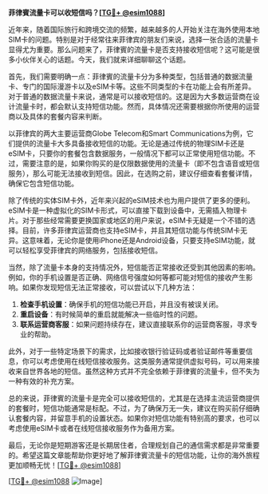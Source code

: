 **菲律賓流量卡可以收短信吗？[[TG💪+ @esim1088](https://t.me/s/esim1088)]**

近年来，随着国际旅行和跨境交流的频繁，越来越多的人开始关注在海外使用本地SIM卡的问题。特别是对于经常往来菲律宾的朋友们来说，选择一张合适的流量卡显得尤为重要。那么问题来了，菲律賓的流量卡是否支持接收短信呢？这可能是很多小伙伴关心的话题。今天，我们就来详细聊聊这个话题。

首先，我们需要明确一点：菲律賓的流量卡分为多种类型，包括普通的数据流量卡、专门的国际漫游卡以及eSIM卡等。这些不同类型的卡在功能上会有所差异。对于普通的数据流量卡来说，通常是可以接收短信的。这是因为大多数运营商在设计流量卡时，都会默认支持短信功能。然而，具体情况还需要根据你所使用的运营商以及具体的套餐内容来判断。

以菲律宾的两大主要运营商Globe Telecom和Smart Communications为例，它们提供的流量卡大多具备接收短信的功能。无论是通过传统的物理SIM卡还是eSIM卡，只要你的套餐包含数据服务，一般情况下都可以正常使用短信功能。不过，需要注意的是，如果你购买的是仅限数据使用的流量卡（即不包含语音或短信服务），那么可能无法接收到短信。因此，在选购之前，建议仔细查看套餐详情，确保它包含短信功能。

除了传统的实体SIM卡外，近年来兴起的eSIM技术也为用户提供了更多的便利。eSIM卡是一种虚拟化的SIM卡形式，可以直接下载到设备中，无需插入物理卡片。对于那些经常需要更换国家或地区的用户来说，eSIM卡无疑是一个不错的选择。目前，许多菲律宾运营商也支持eSIM卡，并且其短信功能与传统SIM卡无异。这意味着，无论你是使用iPhone还是Android设备，只要支持eSIM功能，就可以轻松享受菲律宾的网络服务，包括接收短信。

当然，除了流量卡本身的支持情况外，短信能否正常接收还受到其他因素的影响。例如，你的手机设置是否正确、网络信号强度如何等都可能对短信的接收产生影响。如果你发现短信无法正常接收，可以尝试以下几种方法：

1. **检查手机设置**：确保手机的短信功能已开启，并且没有被误关闭。
2. **重启设备**：有时候简单的重启就能解决一些临时性的问题。
3. **联系运营商客服**：如果问题持续存在，建议直接联系你的运营商客服，寻求专业的帮助。

此外，对于一些特定场景下的需求，比如接收银行验证码或者验证邮件等重要信息，你可以考虑使用在线短信接收服务。这类服务通常提供虚拟号码，可以用来接收来自世界各地的短信。虽然这种方式并不完全依赖于菲律賓的流量卡，但不失为一种有效的补充方案。

总的来说，菲律賓的流量卡是完全可以接收短信的，尤其是在选择主流运营商提供的套餐时，短信功能通常是标配。不过，为了确保万无一失，建议在购买前仔细确认套餐内容，并留意手机的设置状态。如果你对短信功能有特别高的要求，也可以考虑使用eSIM卡或者在线短信接收服务作为备用方案。

最后，无论你是短期游客还是长期居住者，合理规划自己的通信需求都是非常重要的。希望这篇文章能帮助你更好地了解菲律賓流量卡的短信功能，让你的海外旅程更加顺畅无忧！[[TG💪+ @esim1088](https://t.me/s/esim1088)]

[[TG💪+ @esim1088](https://t.me/s/esim1088) ![Image](https://i.postimg.cc/4NQfJmqS/Snipaste-2025-05-13-00-14-12.png)]